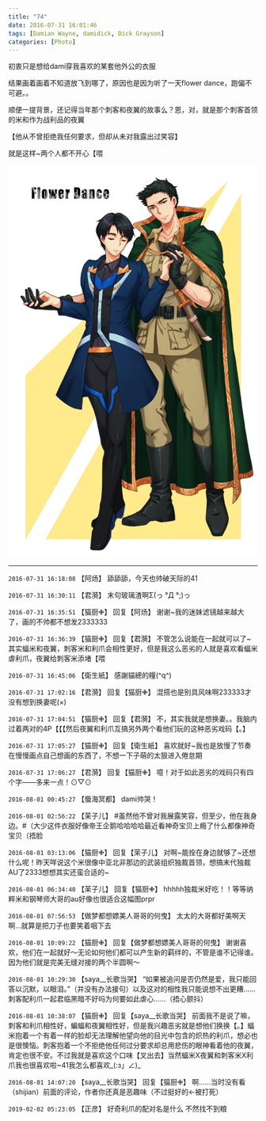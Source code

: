 ```yaml
---
title: "74"
date: 2016-07-31 16:01:46
tags: [Damian Wayne, damidick, Dick Grayson]
categories: [Photo]
---
```


<p>初衷只是想给dami穿我喜欢的某套他外公的衣服</p> 
<p>结果画着画着不知道放飞到哪了，原因也是因为听了一天flower dance，跑偏不可避。。</p> 
<p>顺便一提背景，还记得当年那个刺客和夜翼的故事么？恩，对，就是那个刺客首领的米和作为战利品的夜翼</p> 
<p>【他从不曾拒绝我任何要求，但却从未对我露出过笑容】</p> 
<p>就是这样~两个人都不开心【喂</p>

![](https://raw.githubusercontent.com/alicewish/meowchain247/master/img_cVZNdzJtQk9JV2RReUdmTnF2NTdJOVh6Q2U5STdIdzFnd3M5SkpJSUFjc2tjMVBJeTJkTmJnPT0.jpg)

---

`2016-07-31 16:18:08` 【阿炀】 舔舔舔，今天也帅破天际的41

`2016-07-31 16:30:11` 【君漪】 末句玻璃渣啊Σ(っ °Д °;)っ

`2016-07-31 16:35:51` 【猫厨✙】 回复【阿炀】 谢谢~我的迷妹滤镜越来越大了，画的不帅都不想发2333333

`2016-07-31 16:36:39` 【猫厨✙】 回复【君漪】 不管怎么说能在一起就可以了~其实蝠米和夜翼，刺客米和利爪会相性更好，但是我这么恶劣的人就是喜欢看蝠米虐利爪，夜翼给刺客米添堵【喂

`2016-07-31 16:45:06` 【衛生紙】 感謝貓總的糧(^q^)

`2016-07-31 17:02:16` 【君漪】 回复【猫厨✙】 混搭也是别具风味啊233333才没有想到换妻呢(×)

`2016-07-31 17:04:51` 【猫厨✙】 回复【君漪】 不，其实我就是想换妻。。我脑内过着两对的4P【【【然后夜翼和利爪互搞另外两个看他们玩的这种恶劣戏码【。】

`2016-07-31 17:05:27` 【猫厨✙】 回复【衛生紙】 喜欢就好~我也是放慢了节奏在慢慢画点自己想画的东西了，不想一下子萌的太狠进入倦怠期

`2016-07-31 17:06:27` 【君漪】 回复【猫厨✙】 噫！对于如此恶劣的戏码只有四个字——多来一点！⊙▽⊙

`2016-08-01 00:45:27` 【蜃海冥都】 dami帅哭！

`2016-08-01 02:56:22` 【茉子儿】 #虽然他不曾对我展露笑容，但至少，他在我身边。#（大少这件衣服好像帝王企鹅哈哈哈哈最近看神奇宝贝上瘾了什么都像神奇宝贝（捂脸

`2016-08-01 03:13:06` 【猫厨✙】 回复【茉子儿】 对啊~能拴在身边就够了~还想什么呢！昨天咩说这个米很像中亚北非那边的武装组织独裁首领，想搞末代独裁AU了2333想想其实还蛮合适的~

`2016-08-01 06:34:40` 【茉子儿】 回复【猫厨✙】 hhhhh独裁米好吃！！等等纳粹米和钢琴师大哥的au好像也很适合这幅图prpr

`2016-08-01 07:56:53` 【做梦都想嫖美人哥哥的何曳】 太太的大哥都好美啊天啊…就算是把刀子也要笑着咽下去

`2016-08-01 10:09:22` 【猫厨✙】 回复【做梦都想嫖美人哥哥的何曳】 谢谢喜欢，他们在一起就好～无论如何他们都可以产生新的羁绊的，不管是谁不记得谁。因为他们就是完美无缝对接的两个半圆啊～

`2016-08-01 10:29:30` 【saya\_\_长歌当哭】 “如果被追问是否仍然是爱，我只能回答以沉默，以眼泪。”（并没有办法接句）以及这对的相性我只能说想不出更糟……刺客配利爪一起君临黑暗不好吗为何要如此虐心……（捂心颤抖）

`2016-08-01 10:38:07` 【猫厨✙】 回复【saya\_\_长歌当哭】 前面我不是说了嘛，刺客和利爪相性好，蝙蝠和夜翼相性好，但是我兴趣恶劣就是想他们换换【。】蝠米抱着一个有着一样的脸却无法理解他望向他的目光中包含的炽热的利爪，想必也是很懊恼。刺客抱着一个不拒绝他任何过分要求却总用悲伤的眼神看着他的夜翼，肯定也很不安。不过我就是喜欢这个口味【叉出去】当然蝠米X夜翼和刺客米X利爪我也很喜欢啦~41我怎么都喜欢\_(:з」∠)\_

`2016-08-01 14:07:20` 【saya\_\_长歌当哭】 回复【猫厨✙】 啊……当时没有看（shijian）前面的评论，作者你还真是恶趣味（不过挺好的←被打死）

`2019-02-02 05:23:05` 【正彦】 好奇利爪的配对名是什么 不然找不到粮
